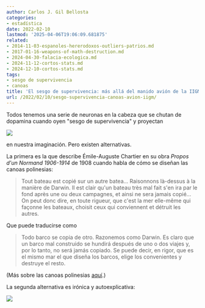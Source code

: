 ```yaml
---
author: Carlos J. Gil Bellosta
categories:
- estadística
date: 2022-02-10
lastmod: '2025-04-06T19:06:09.681875'
related:
- 2014-11-03-espanoles-hererodoxos-outliers-patrios.md
- 2017-01-16-weapons-of-math-destruction.md
- 2024-04-30-falacia-ecologica.md
- 2024-11-12-cortos-stats.md
- 2024-12-10-cortos-stats.md
tags:
- sesgo de supervivencia
- canoas
title: 'El sesgo de supervivencia: más allá del manido avión de la IIGM'
url: /2022/02/10/sesgo-supervivencia-canoas-avion-iigm/
---
```


Todos tenemos una serie de neuronas en la cabeza que se chutan de dopamina cuando oyen "sesgo de supervivencia" y proyectan

![](/wp-uploads/2022/02/sesgo_supervivencia.png#center)

en nuestra imaginación. Pero existen alternativas.

La primera es la que describe Émile-Auguste Chartier en su obra _Propos d'un Normand 1906-1914_ de 1908 cuando habla de cómo se diseñan las canoas polinesias:

> Tout bateau est copié sur un autre batea... Raisonnons là-dessus à la manière de Darwin. Il est clair qu'un bateau très mal fait s'en ira par le fond après une ou deux campagnes, et ainsi ne sera jamais copié… On peut donc dire, en toute rigueur, que c'est la mer elle-même qui façonne les bateaux, choisit ceux qui conviennent et détruit les autres.

Que puede traducirse como

> Todo barco se copia de otro. Razonemos como Darwin. Es claro que un barco mal construido se hundirá después de uno o dos viajes y, por lo tanto, no será jamás copiado. Se puede decir, en rigor, que es el mismo mar el que diseña los barcos, elige los convenientes y destruye el resto.

(Más sobre las canoas polinesias [aquí](https://www.pnas.org/content/105/9/3416#xref-ref-26-1).)

La segunda alternativa es irónica y autoexplicativa:

![](/wp-uploads/2022/02/sesgo_supervivencia_armadura.png#center)